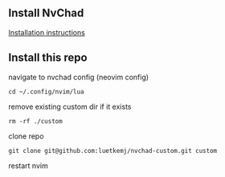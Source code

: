 ## Install NvChad 

[Installation instructions](https://nvchad.com/docs/quickstart/install)

## Install this repo

navigate to nvchad config (neovim config)

`cd ~/.config/nvim/lua`

remove existing custom dir if it exists

`rm -rf ./custom`

clone repo

`git clone git@github.com:luetkemj/nvchad-custom.git custom`

restart nvim
